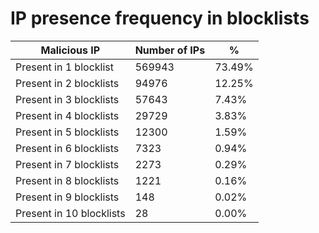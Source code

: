 # IP presence frequency in blocklists
| Malicious IP | Number of IPs | % |
|----|----|----|
| Present in 1 blocklist | 569943 | 73.49% |
| Present in 2 blocklists | 94976 | 12.25% |
| Present in 3 blocklists | 57643 | 7.43% |
| Present in 4 blocklists | 29729 | 3.83% |
| Present in 5 blocklists | 12300 | 1.59% |
| Present in 6 blocklists | 7323 | 0.94% |
| Present in 7 blocklists | 2273 | 0.29% |
| Present in 8 blocklists | 1221 | 0.16% |
| Present in 9 blocklists | 148 | 0.02% |
| Present in 10 blocklists | 28 | 0.00% |
